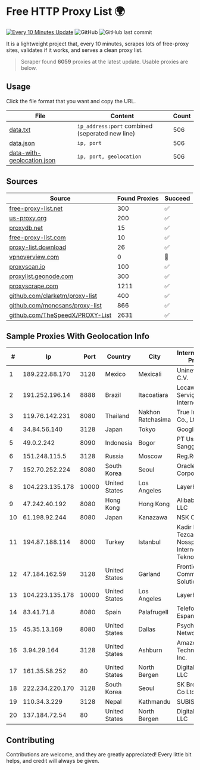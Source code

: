 
# Free HTTP Proxy List 🌍

[![Every 10 Minutes Update](https://github.com/mertguvencli/http-proxy-list/actions/workflows/main.yml/badge.svg?branch=main)](https://github.com/mertguvencli/http-proxy-list/actions/workflows/main.yml)
![GitHub](https://img.shields.io/github/license/mertguvencli/http-proxy-list)
![GitHub last commit](https://img.shields.io/github/last-commit/mertguvencli/http-proxy-list)

It is a lightweight project that, every 10 minutes, scrapes lots of free-proxy sites, validates if it works, and serves a clean proxy list.


> Scraper found **6059** proxies at the latest update. Usable proxies are below.

## Usage

Click the file format that you want and copy the URL.


|File|Content|Count|
|----|-------|-----|
|[data.txt](https://raw.githubusercontent.com/mertguvencli/http-proxy-list/main/proxy-list/data.txt)|`ip_address:port` combined (seperated new line)|506|
|[data.json](https://raw.githubusercontent.com/mertguvencli/http-proxy-list/main/proxy-list/data.json)|`ip, port`|506|
|[data-with-geolocation.json](https://raw.githubusercontent.com/mertguvencli/http-proxy-list/main/proxy-list/data-with-geolocation.json)|`ip, port, geolocation`|506|

## Sources

|Source|Found Proxies|Succeed|
|------|-------------|-------|
|[free-proxy-list.net](https://free-proxy-list.net)|300|✅|
|[us-proxy.org](https://www.us-proxy.org)|200|✅|
|[proxydb.net](http://proxydb.net)|15|✅|
|[free-proxy-list.com](https://free-proxy-list.com/?page=&port=&type%5B%5D=http&type%5B%5D=https&up_time=0&search=Search)|10|✅|
|[proxy-list.download](https://www.proxy-list.download/HTTP)|26|✅|
|[vpnoverview.com](https://vpnoverview.com/privacy/anonymous-browsing/free-proxy-servers)|0|🚫|
|[proxyscan.io](https://www.proxyscan.io)|100|✅|
|[proxylist.geonode.com](https://proxylist.geonode.com/api/proxy-list?limit=300&page=1&sort_by=lastChecked&sort_type=desc&protocols=http,https)|300|✅|
|[proxyscrape.com](https://api.proxyscrape.com/v2/?request=displayproxies&protocol=http&timeout=10000&country=all&ssl=all&anonymity=all)|1211|✅|
|[github.com/clarketm/proxy-list](https://raw.githubusercontent.com/clarketm/proxy-list/master/proxy-list-raw.txt)|400|✅|
|[github.com/monosans/proxy-list](https://raw.githubusercontent.com/monosans/proxy-list/main/proxies/http.txt)|866|✅|
|[github.com/TheSpeedX/PROXY-List](https://raw.githubusercontent.com/TheSpeedX/PROXY-List/master/http.txt)|2631|✅|


## Sample Proxies With Geolocation Info

|#|Ip|Port|Country|City|Internet Service Provider|
|-|--|----|-------|----|-------------------------|
|1|189.222.88.170|3128|Mexico|Mexicali|Uninet S.A. de C.V.|
|2|191.252.196.14|8888|Brazil|Itacoatiara|Locaweb Serviços de Internet S/A|
|3|119.76.142.231|8080|Thailand|Nakhon Ratchasima|True Internet Co., Ltd.|
|4|34.84.56.140|3128|Japan|Tokyo|Google LLC|
|5|49.0.2.242|8090|Indonesia|Bogor|PT Usaha Adi Sanggoro|
|6|151.248.115.5|3128|Russia|Moscow|Reg.Ru|
|7|152.70.252.224|8080|South Korea|Seoul|Oracle Corporation|
|8|104.223.135.178|10000|United States|Los Angeles|LayerHost|
|9|47.242.40.192|8080|Hong Kong|Hong Kong|Alibaba.com LLC|
|10|61.198.92.244|8080|Japan|Kanazawa|NSK Co., Ltd.|
|11|194.87.188.114|8000|Turkey|Istanbul|Kadir Huseyin Tezcan Nosspeed Internet Teknolojileri|
|12|47.184.162.59|3128|United States|Garland|Frontier Communications Solutions|
|13|104.223.135.178|10000|United States|Los Angeles|LayerHost|
|14|83.41.71.8|8080|Spain|Palafrugell|Telefonica de Espana SAU|
|15|45.35.13.169|8080|United States|Dallas|Psychz Networks|
|16|3.94.29.164|3128|United States|Ashburn|Amazon Technologies Inc.|
|17|161.35.58.252|80|United States|North Bergen|DigitalOcean, LLC|
|18|222.234.220.170|3128|South Korea|Seoul|SK Broadband Co Ltd|
|19|110.34.3.229|3128|Nepal|Kathmandu|SUBISU C7|
|20|137.184.72.54|80|United States|North Bergen|DigitalOcean, LLC|



## Contributing

Contributions are welcome, and they are greatly appreciated! Every
little bit helps, and credit will always be given.

